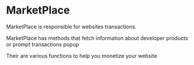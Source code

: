 # MarketPlace

MarketPlace is responsible for websites transactions.

MarketPlace has methods that fetch information about developer products or prompt transactions popup

Their are various functions to help you monetize your website

